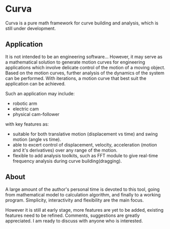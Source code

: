# Curva

Curva is a pure math framework for curve building and analysis, which is still under development.

## Application

It is not intended to be an engineering software... However, it may serve as a mathematical solution to generate motion curves for engineering applications which involve delicate control of the motion of a moving object. Based on the motion curves, further analysis of the dynamics of the system can be performed. With iterations, a motion curve that best suit the application can be achieved.
  
  Such an application may include:
- robotic arm
- electric cam
- physical cam-follower

with key features as:
- suitable for both translative motion (displacement vs time) and swing motion (angle vs time).
- able to excert control of displacement, velocity, acceleration (motion and it's derivatives) over any range of the motion.
- flexible to add analysis toolkits, such as FFT module to give real-time frequency analysis during curve building(dragging). 

## About

A large amount of the author's personal time is devoted to this tool, going from mathematical model to calculation algorithm, and finally to a working program. Simplicity, interactivity and flexibility are the main focus. 

However it is still at early stage, more features are yet to be added, existing features need to be refined. Comments, suggestions are greatly appreciated. I am ready to discuss with anyone who is interested.

